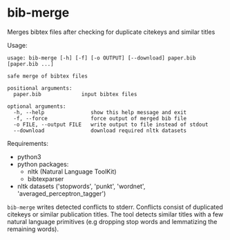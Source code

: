 # bib-merge
Merges bibtex files after checking for duplicate citekeys and similar titles

Usage:
```
usage: bib-merge [-h] [-f] [-o OUTPUT] [--download] paper.bib [paper.bib ...]

safe merge of bibtex files

positional arguments:
  paper.bib             input bibtex files

optional arguments:
  -h, --help               show this help message and exit
  -f, --force              force output of merged bib file
  -o FILE, --output FILE   write output to file instead of stdout
  --download               download required nltk datasets

```
Requirements:
* python3
* python packages: 
  * nltk (Natural Language ToolKit)
  * bibtexparser
* nltk datasets ('stopwords', 'punkt', 'wordnet', 'averaged_perceptron_tagger')

`bib-merge` writes detected conflicts to stderr.  Conflicts consist of duplicated citekeys or similar publication titles.  The tool detects similar titles with a few natural language primitives (e.g dropping stop words and lemmatizing the remaining words).   

